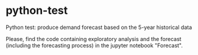# python-test
Python test: produce demand forecast based on the 5-year historical data

Please, find the code containing exploratory analysis and the forecast (including the forecasting process) in the jupyter notebook "Forecast".
